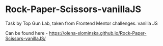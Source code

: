 # Rock-Paper-Scissors-vanillaJS
Task by Top Gun Lab, taken from Frontend Mentor challenges. vanilla JS

Can be found here - https://olena-slominska.github.io/Rock-Paper-Scissors-vanillaJS/

